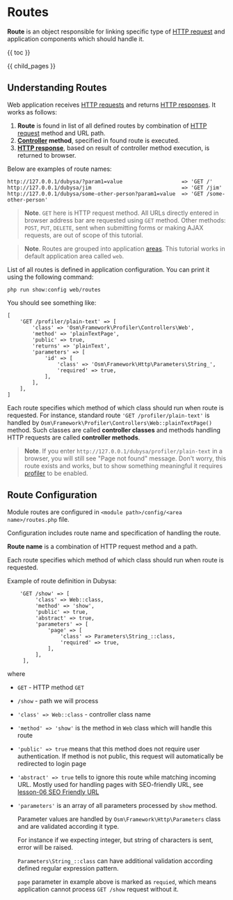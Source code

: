 # Routes
  
**Route** is an object responsible for linking specific type of [HTTP request](../http-requests/) 
 and application components which should handle it.

{{ toc }}

{{ child_pages }}

## Understanding Routes

Web application receives [HTTP requests](../http-requests/) and returns [HTTP responses](#). It works as follows:

1. **Route** is found in list of all defined routes by combination of [HTTP request](../http-requests/) method and URL path.
2. **[Controller](../controllers/) method**, specified in found route is executed.
3. **[HTTP response](#)**, based on result of controller method execution, is returned to browser. 

Below are examples of route names:

	http://127.0.0.1/dubysa/?param1=value					=> 'GET /'
	http://127.0.0.1/dubysa/jim								=> 'GET /jim'
	http://127.0.0.1/dubysa/some-other-person?param1=value	=> 'GET /some-other-person'

> **Note**. `GET` here is HTTP request method. All URLs directly entered in browser address bar are requested using `GET` method. Other methods: `POST`, `PUT`, `DELETE`, sent when submitting forms or making AJAX requests, are out of scope of this tutorial. 

> **Note**. Routes are grouped into application [areas](#). This tutorial works in default application area called `web`.  

List of all routes is defined in application configuration. You can print it using the following command:

	php run show:config web/routes 

You should see something like:

	[
		'GET /profiler/plain-text' => [
			'class' => 'Osm\Framework\Profiler\Controllers\Web',
			'method' => 'plainTextPage',
			'public' => true,
			'returns' => 'plainText',
			'parameters' => [
				'id' => [
					'class' => 'Osm\Framework\Http\Parameters\String_',
					'required' => true,
				],
			],
		],
	]

Each route specifies which method of which class should run when route is requested. For instance, standard route `'GET /profiler/plain-text'` is handled by `Osm\Framework\Profiler\Controllers\Web::plainTextPage()` method. Such classes are called **controller classes** and methods handling HTTP requests are called **controller methods**.

> **Note**. If you enter `http://127.0.0.1/dubysa/profiler/plain-text` in a browser, you will still see "Page not found" message. Don't worry, this route exists and works, but to show something meaningful it requires [profiler](#) to be enabled.

## Route Configuration

Module routes are configured in `<module path>/config/<area name>/routes.php` file. 
 
Configuration includes route name and specification of handling the route.

**Route name** is a combination of HTTP request method and a path.  

Each route specifies which method of which class should run when route is requested.
 
Example of route definition in Dubysa:
 
        'GET /show' => [
             'class' => Web::class,
             'method' => 'show',
             'public' => true,
             'abstract' => true,
             'parameters' => [
                 'page' => [
                     'class' => Parameters\String_::class,
                     'required' => true,
                 ],
             ],
         ],
 
 where 
 
 - `GET` - HTTP method `GET`
 - `/show` - path we will process
 - `'class' => Web::class` - controller class name 
 - `'method' => 'show'` is the method in `Web` class which will handle this route
 - `'public' => true` means that this method does not require user authentication. If method is not public, this request will automatically be redirected to login page
 - `'abstract' => true` tells to ignore this route while matching incoming URL. Mostly used for handling pages with SEO-friendly URL, see [lesson-06 SEO Friendly URL](#)  
 - `'parameters'`  is an array of all parameters processed by `show` method. 
 
    Parameter values are handled by `Osm\Framework\Http\Parameters` class and are validated according it type. 
    
    For instance if we expecting integer, but string of characters is sent, error will be raised. 
    
    `Parameters\String_::class` can have additional validation according defined regular expression pattern.    
 
 	`page` parameter in example above is marked as `requied`, which means application cannot process `GET /show` request without it.

